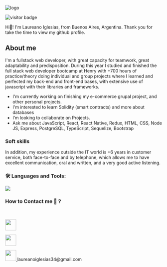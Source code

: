 
![logo](https://res.cloudinary.com/dam8cpdbq/image/upload/v1664279299/Hello_world_Welcome_to_my_profile_ifeks0.gif)

![visitor badge](https://visitor-badge.glitch.me/badge?page_id=mrchurches)

Hi👋! I'm Laureano Iglesias, from Buenos Aires, Argentina.
Thank you for take the time to view my github profile.

## About me
I'm a fullstack web developer, 
       with great capacity for teamwork, great adaptability and predisposition.
During this year I studied and finished the full stack web developer bootcamp at Henry with +700 hours of practice/theory doing individual and group projects where I learned and perfected my back-end and front-end bases, with extensive use of javascript with their libraries and frameworks.

- I'm currently working on finishing my e-commerce grupal project, and other personal projects.
- I'm interested to learn Solidity (smart contracts) and more about databases
-  I’m looking to collaborate on Projects.
- Ask me about JavaScript, React, React Native, Redux, HTML, CSS, Node JS, Express, PostgreSQL, TypeScript, Sequelize, Bootstrap

### Soft skills
In addition, my experience outside the IT world is +6 years in customer service, both face-to-face and by telephone, which allows me to have excellent communication, oral and written, and a very good active listening.

<h3 align="left">🛠 Languages and Tools:</h3>
<img src="https://res.cloudinary.com/dam8cpdbq/image/upload/v1664279665/Hello_world_Welcome_to_my_profile_qfasu6.png">

### How to Contact me 💬 ?
<br/>
<p> 
<a href="https://www.linkedin.com/in/laureano-iglesias/">
<img  src="https://cdn-icons-png.flaticon.com/512/3536/3536569.png" width="35"/>
</a> 
</p>
<p>
<a href="https://twitter.com/ldIglesias">
<img  src="https://cdn-icons-png.flaticon.com/128/25/25347.png" width="35"/>
</a> 
</p>
<p >
<a href="mailto:laureanoiglesias34@gmail.com?Subject=I%20wanna%20contact%20you.">
<img src="https://cdn-icons-png.flaticon.com/128/60/60543.png" width="35">
</a>
laureanoiglesias34@gmail.com
</p>
